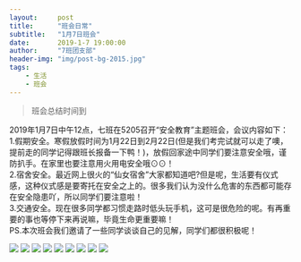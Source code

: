 ```yaml
---
layout:     post
title:      "班会日常"
subtitle:   "1月7日班会"
date:       2019-1-7 19:00:00
author:     "7班团支部"
header-img: "img/post-bg-2015.jpg"
tags:
    - 生活
    - 班会
---
```


>班会总结时间到


2019年1月7日中午12点，七班在5205召开“安全教育”主题班会，会议内容如下：<br>
1.假期安全。寒假放假时间为1月22日到2月22日(但是我们考完试就可以走了噢，提前走的同学记得跟班长报备一下鸭！)，放假回家途中同学们要注意安全哦，谨防扒手。在家里也要注意用火用电安全哦⊙⊙！<br>
2.宿舍安全。最近网上很火的“仙女宿舍”大家都知道吧?但是呢，生活要有仪式感，这种仪式感是要寄托在安全之上的。很多我们认为没什么危害的东西都可能存在安全隐患吖，所以同学们要注意啦！<br>
3.交通安全。现在很多同学都习惯走路时低头玩手机，这可是很危险的呢。有再重要的事也等停下来再说嘛，毕竟生命更重要嘛！<br>
PS.本次班会我们邀请了一些同学谈谈自己的见解，同学们都很积极呢！<br>

 ![](/img/in-post/post-meeting-25.jpeg)
 ![](/img/in-post/post-meeting-26.jpeg)
 ![](/img/in-post/post-meeting-27.jpeg)
 ![](/img/in-post/post-meeting-28.jpeg)
 ![](/img/in-post/post-meeting-29.jpeg)
 ![](/img/in-post/post-meeting-30.jpeg)
 ![](/img/in-post/post-meeting-31.jpeg)
 ![](/img/in-post/post-meeting-32.jpeg)
 ![](/img/in-post/post-meeting-33.jpeg)
